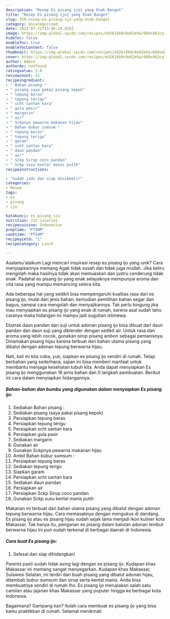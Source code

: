 ```yaml
---
description: "Resep Es pisang ijo{ yang Enak Banget"
title: "Resep Es pisang ijo{ yang Enak Banget"
slug: 559-resep-es-pisang-ijo-yang-enak-banget
category: Uncategorized
date: 2022-07-31T13:46:34.836Z
image: https://img-global.cpcdn.com/recipes/e92614b9c0e62e9a/680x482cq70/es-pisang-ijo-foto-resep-utama.jpg
hideToc: false
enableToc: true
enableTocContent: false
thumbnail: https://img-global.cpcdn.com/recipes/e92614b9c0e62e9a/680x482cq70/es-pisang-ijo-foto-resep-utama.jpg
cover: https://img-global.cpcdn.com/recipes/e92614b9c0e62e9a/680x482cq70/es-pisang-ijo-foto-resep-utama.jpg
author: Admin
authorAv: notfound
ratingvalue: 3.8
reviewcount: 21
recipeingredient:
- " Bahan pisang "
- " pisang saya pakai pisang kepok"
- " tepung beras"
- " tepung terigu"
- " scht santan kara"
- " gula pasir"
- " margarin"
- " air"
- " Sckpnya pewarna makanan hijau"
- " Bahan bubur sumsum "
- " tepung beras"
- " tepung terigu"
- " garam"
- " scht santan kara"
- " daun pandan"
- " air"
- " Sckp Sirup coco pandan"
- " Sckp susu kental manis putih"
recipeinstructions:

- "Sudah jadi dan siap dinikmati!"
categories:
- Resep
tags:
- es
- pisang
- ijo

katakunci: es pisang ijo 
nutrition: 232 calories
recipecuisine: Indonesian
preptime: "PT40M"
cooktime: "PT54M"
recipeyield: "1"
recipecategory: Lunch

---
```



Asalamu'alaikum Lagi mencari inspirasi resep es pisang ijo yang unik? Cara menyiapkannya memang Agak tidak susah dan tidak juga mudah. Jika keliru mengolah maka hasilnya tidak akan memuaskan dan justru cenderung tidak enak. Padahal es pisang ijo yang enak selayaknya mempunyai aroma dan cita rasa yang mampu memancing selera kita.


Ada beberapa hal yang sedikit bisa mempengaruhi kualitas rasa dari es pisang ijo, mulai dari jenis bahan, kemudian pemilihan bahan segar dan bagus, sampai cara mengolah dan menyajikannya. Tak perlu bingung jika mau menyiapkan es pisang ijo yang enak di rumah, karena asal sudah tahu caranya maka hidangan ini mampu jadi suguhan istimewa.

Ekstrak daun pandan dan suji untuk adonan pisang ijo bisa dibuat dari daun pandan dan daun suji yang diblender dengan sedikit air. Untuk rasa dan aroma yang lebih cocok, gunakan sirop pisang ambon sebagai pemanisnya. Dinamakan pisang hijau karena terbuat dari bahan utama pisang yang dibalut dengan adonan tepung berwarna hijau.


Nah, kali ini kita coba, yuk, siapkan es pisang ijo sendiri di rumah. Tetap berbahan yang sederhana, sajian ini bisa memberi manfaat untuk membantu menjaga kesehatan tubuh kita. Anda dapat menyiapkan Es pisang ijo menggunakan 18 jenis bahan dan 0 langkah pembuatan. Berikut ini cara dalam menyiapkan hidangannya.

<!--inarticleads1-->

##### Bahan-bahan dan bumbu yang digunakan dalam menyiapkan Es pisang ijo:

1. Sediakan  Bahan pisang :
1. Sediakan  pisang (saya pakai pisang kepok)
1. Persiapkan  tepung beras
1. Persiapkan  tepung terigu
1. Persiapkan  scht santan kara
1. Persiapkan  gula pasir
1. Sediakan  margarin
1. Gunakan  air
1. Gunakan  Sckpnya pewarna makanan hijau
1. Ambil  Bahan bubur sumsum :
1. Persiapkan  tepung beras
1. Sediakan  tepung terigu
1. Siapkan  garam
1. Persiapkan  scht santan kara
1. Sediakan  daun pandan
1. Persiapkan  air
1. Persiapkan  Sckp Sirup coco pandan
1. Gunakan  Sckp susu kental manis putih


Makanan ini terbuat dari bahan utama pisang yang dibalut dengan adonan tepung berwarna hijau. Cara memasaknya dengan mengukus di dandang. Es pisang ijo atau es pisang hijau sudah sejak lama menjadi ikon kuliner kota Makassar. Tak hanya itu, penganan es pisang dalam balutan adonan lembut berwarna hijau ini pun sudah terkenal di berbagai daerah di Indonesia. 

<!--inarticleads2-->

##### Cara buat Es pisang ijo:


1. Selesai dan siap dihidangkan!

Parents pasti sudah tidak asing lagi dengan es pisang ijo. Kudapan khas Makassar ini memang sangat menyegarkan. Kudapan khas Makassar, Sulawesi Selatan, ini terdiri dari buah pisang yang dibalut adonan hijau, ditambah bubur sumsum dan sirup serta kental manis. Anda bisa membuatnya sendiri di rumah lho. Es pisang ijo merupakan salah satu camilan atau jajanan khas Makassar yang populer hingga ke berbagai kota Indonesia. 

Bagaimana? Gampang kan? Itulah cara membuat es pisang ijo yang bisa kamu praktikkan di rumah. Selamat menikmati
